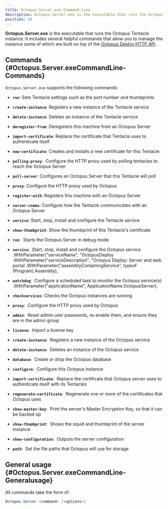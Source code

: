 ```yaml
---
title: Octopus.Server.exe Command Line
description: Octopus.Server.exe is the executable that runs the Octopus instance, it can also be called from the command line.
position: 10
---
```


**Octopus.Server.exe** is the executable that runs the Octopus Tentacle instance. It includes several helpful commands that allow you to manage the instance some of which are built on top of the [Octopus Deploy HTTP API](/docs/api-and-integration/octopus-rest-api.md).

## Commands {#Octopus.Server.exeCommandLine-Commands}

`Octopus.Server.exe` supports the following commands:

- **`run`**: Sets Tentacle settings such as the port number and thumbprints
- **`create-instance`**: Registers a new instance of the Tentacle service
- **`delete-instance`**: Deletes an instance of the Tentacle service
- **`deregister-from`**: Deregisters this machine from an Octopus Server
- **`import-certificate`**: Replace the certificate that Tentacle uses to authenticate itself
- **`new-certificate`**: Creates and installs a new certificate for this Tentacle
- **`polling-proxy`**:  Configure the HTTP proxy used by polling tentacles to reach the Octopus Server
- **`poll-server`**: Configures an Octopus Server that this Tentacle will poll
- **`proxy`**: Configure the HTTP proxy used by Octopus
- **`register-with`**: Registers this machine with an Octopus Server
- **`server-comms`**: Configure how the Tentacle communicates with an Octopus Server
- **`service`**: Start, stop, install and configure the Tentacle service
- **`show-thumbprint`**: Show the thumbprint of this Tentacle's certificate


- **`run`**:  Starts the Octopus Server in debug mode
- **`service`**:  Start, stop, install and configure the Octopus service
                .WithParameter("serviceName", "OctopusDeploy
                .WithParameter("serviceDescription", "Octopus Deploy: Server and web portal
                .WithParameter("assemblyContainingService", typeof (Program).Assembly);
- **`watchdog`**:  Configure a scheduled task to monitor the Octopus service(s)
                .WithParameter("applicationName", ApplicationName.OctopusServer);
- **`checkservices`**: Checks the Octopus instances are running
- **`proxy`**:  Configure the HTTP proxy used by Octopus
- **`admin`**:  Reset admin user passwords, re-enable them, and ensure they are in the admin group
- **`license`**:  Import a license key
- **`create-instance`**:  Registers a new instance of the Octopus service
- **`delete-instance`**:  Deletes an instance of the Octopus service
- **`database`**:  Create or drop the Octopus database
- **`configure`**:  Configure this Octopus instance
- **`import-certificate`**:  Replace the certificate that Octopus server uses to authenticate itself with its Tentacles
- **`regenerate-certificate`**:  Regenerate one or more of the certificates that Octopus uses
- **`show-master-key`**:  Print the server's Master Encryption Key, so that it can be backed up
- **`show-thumbprint`**:  Shows the squid and thumbprint of the server instance
- **`show-configuration`**:  Outputs the server configuration
- **`path`**:  Set the file paths that Octopus will use for storage

## General usage {#Octopus.Server.exeCommandLine-Generalusage}

All commands take the form of:

```powershell
Octopus.Server <command> [<options>]
```
